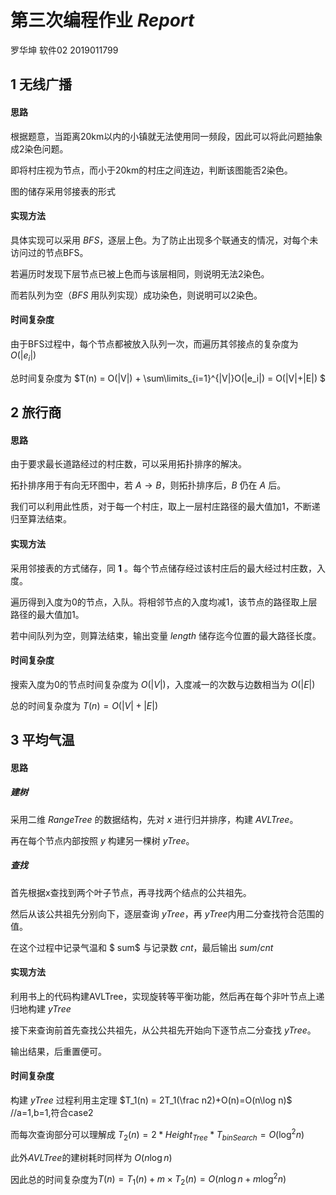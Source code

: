 # 第三次编程作业 $Report$

罗华坤 软件02 2019011799

## 1	无线广播

#### 思路

根据题意，当距离20km以内的小镇就无法使用同一频段，因此可以将此问题抽象成2染色问题。

即将村庄视为节点，而小于20km的村庄之间连边，判断该图能否2染色。

图的储存采用邻接表的形式

#### 实现方法

具体实现可以采用 $BFS$，逐层上色。为了防止出现多个联通支的情况，对每个未访问过的节点BFS。

若遍历时发现下层节点已被上色而与该层相同，则说明无法2染色。

而若队列为空（$BFS$ 用队列实现）成功染色，则说明可以2染色。

#### 时间复杂度

由于BFS过程中，每个节点都被放入队列一次，而遍历其邻接点的复杂度为 $O(|e_i|)$

总时间复杂度为 $T(n) = O(|V|) + \sum\limits_{i=1}^{|V|}O(|e_i|) = O(|V|+|E|) $

## 2	旅行商

#### 思路

由于要求最长道路经过的村庄数，可以采用拓扑排序的解决。

拓扑排序用于有向无环图中，若 $A\to B$，则拓扑排序后，$B$ 仍在 $A$ 后。

我们可以利用此性质，对于每一个村庄，取上一层村庄路径的最大值加1，不断递归至算法结束。

#### 实现方法

采用邻接表的方式储存，同 **1** 。每个节点储存经过该村庄后的最大经过村庄数，入度。

遍历得到入度为0的节点，入队。将相邻节点的入度均减1，该节点的路径取上层路径的最大值加1。

若中间队列为空，则算法结束，输出变量 $length$ 储存迄今位置的最大路径长度。

#### 时间复杂度

搜索入度为0的节点时间复杂度为 $O(|V|)$，入度减一的次数与边数相当为 $O(|E|)$

总的时间复杂度为 $T(n) = O(|V| + |E|)$

## 3	平均气温

#### 思路

##### 建树

采用二维 $RangeTree$ 的数据结构，先对 $x$ 进行归并排序，构建 $AVLTree$。

再在每个节点内部按照 $y$ 构建另一棵树 $yTree$。

##### 查找

首先根据x查找到两个叶子节点，再寻找两个结点的公共祖先。

然后从该公共祖先分别向下，逐层查询 $yTree$，再 $yTree$内用二分查找符合范围的值。

在这个过程中记录气温和 $ sum$ 与记录数 $cnt$，最后输出 $sum / cnt$

#### 实现方法

利用书上的代码构建AVLTree，实现旋转等平衡功能，然后再在每个非叶节点上递归地构建 $yTree$

接下来查询前首先查找公共祖先，从公共祖先开始向下逐节点二分查找 $yTree$。

输出结果，后重置便可。

#### 时间复杂度

构建 $yTree$ 过程利用主定理 $T_1(n) = 2T_1(\frac n2)+O(n)=O(n\log n)$ //a=1,b=1,符合case2

而每次查询部分可以理解成 $T_2(n)=2*Height_{Tree}*T_{binSearch}=O(\log^2 n)$

此外$AVLTree$的建树耗时同样为 $O(n\log n)$

因此总的时间复杂度为$T(n)=T_1(n)+m\times T_2(n)=O(n\log n+m\log^2 n)$



